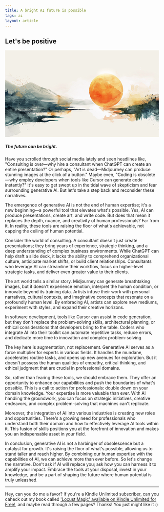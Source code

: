 ```yaml
---
title: A bright AI future is possible
tags: ai
layout: article
---
```



## Let's be positive

![Sharks](/assets/sunrise.png)
##### *The future can be bright.*


Have you scrolled through social media lately and seen headlines like, "Consulting is over—why hire a consultant when ChatGPT can create an entire presentation?" Or perhaps, "Art is dead—Midjourney can produce stunning images at the click of a button." Maybe even, "Coding is obsolete—why employ developers when tools like Cursor can generate code instantly?" It's easy to get swept up in the tidal wave of skepticism and fear surrounding generative AI. But let's take a step back and reconsider these narratives.

The emergence of generative AI is not the end of human expertise; it's a new beginning—a powerful tool that elevates what's possible. Yes, AI can produce presentations, create art, and write code. But does that mean it replaces the depth, nuance, and creativity of human professionals? Far from it. In reality, these tools are raising the floor of what's achievable, not capping the ceiling of human potential.

Consider the world of consulting. A consultant doesn't just create presentations; they bring years of experience, strategic thinking, and a deep understanding of complex business environments. While ChatGPT can help draft a slide deck, it lacks the ability to comprehend organizational culture, anticipate market shifts, or build client relationships. Consultants who leverage AI can streamline their workflow, focus on higher-level strategic tasks, and deliver even greater value to their clients.

The art world tells a similar story. Midjourney can generate breathtaking images, but it doesn't experience emotion, interpret the human condition, or innovate beyond its training data. Artists infuse their work with personal narratives, cultural contexts, and imaginative concepts that resonate on a profoundly human level. By embracing AI, artists can explore new mediums, experiment with styles, and expand their creative horizons.

In software development, tools like Cursor can assist in code generation, but they don't replace the problem-solving skills, architectural planning, or ethical considerations that developers bring to the table. Coders who integrate AI into their toolkit can automate repetitive tasks, reduce errors, and dedicate more time to innovation and complex problem-solving.

The key here is augmentation, not replacement. Generative AI serves as a force multiplier for experts in various fields. It handles the mundane, accelerates routine tasks, and opens up new avenues for exploration. But it doesn't possess the human qualities of empathy, critical thinking, and ethical judgment that are crucial in professional domains.

So, rather than fearing these tools, we should embrace them. They offer an opportunity to enhance our capabilities and push the boundaries of what's possible. This is a call to action for professionals: double down on your domain knowledge. Your expertise is more valuable than ever. With AI handling the groundwork, you can focus on strategic initiatives, creative endeavors, and complex problem-solving that machines can't replicate.

Moreover, the integration of AI into various industries is creating new roles and opportunities. There's a growing need for professionals who understand both their domain and how to effectively leverage AI tools within it. This fusion of skills positions you at the forefront of innovation and makes you an indispensable asset in your field.

In conclusion, generative AI is not a harbinger of obsolescence but a catalyst for growth. It's raising the floor of what's possible, allowing us to stand taller and reach higher. By combining our human expertise with the capabilities of AI, we can achieve more than ever before. So let's change the narrative. Don't ask if AI will replace you; ask how you can harness it to amplify your impact. Embrace the tools at your disposal, invest in your knowledge, and be a part of shaping the future where human potential is truly unleashed.

---

Hey, can you do me a favor? If you're a Kindle Unlimited subscriber, can you caheck out my book called ['Locust Magic' available on Kindle Unlimited for Free!](https://amzn.to/4edB3ec), and maybe read through a few pages? Thanks! You just might like it :)


